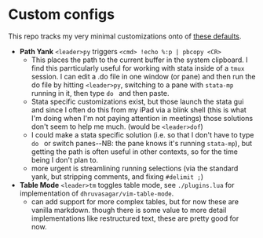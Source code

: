 # Custom configs

This repo tracks my very minimal customizations onto of [these defaults](https://nvchad.com).

- __Path Yank__  `<leader>py` triggers `<cmd> !echo %:p | pbcopy <CR>`
    - This places the path to the current buffer in the system clipboard. I find this parrticularly useful for working with stata inside of a `tmux` session. I can edit a .do file in one window (or pane) and then run the do file by hitting `<leader>py`, switching to a pane with `stata-mp` running in it, then type `do ` and then paste.
    - Stata specific customizations exist, but those launch the stata gui and since I often do this from my iPad via a blink shell (this is what I'm doing when I'm not paying attention in meetings) those solutions don't seem to help me much. (would be `<leader>dof`)
    - I could make a stata specific solution (i.e. so that I don't have to type `do ` or switch panes--NB: the pane knows it's running `stata-mp`), but getting the path is often useful in other contexts, so for the time being I don't plan to.
    - more urgent is streamlining running selections (via the standard yank, but stripping comments, and fixing `#delimit ;`)
- __Table Mode__ `<leader>tm` toggles table mode, see `./plugins.lua` for implementation of `dhruvasagar/vim-table-mode`.
    - can add support for more complex tables, but for now these are vanilla markdown. though there is some value to more detail implementations like restructured text, these are pretty good for now.

